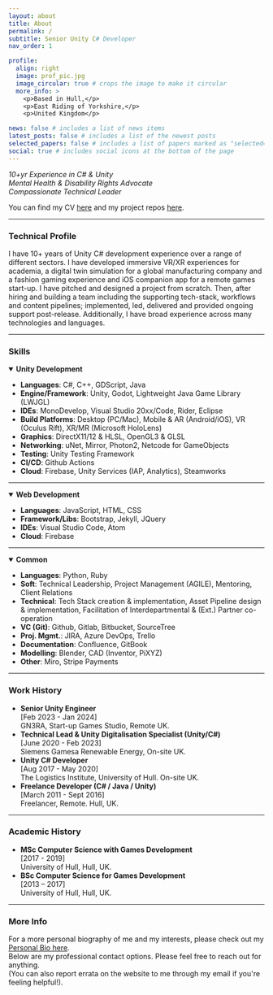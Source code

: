 ```yaml
---
layout: about
title: About
permalink: /
subtitle: Senior Unity C# Developer
nav_order: 1

profile:
  align: right
  image: prof_pic.jpg
  image_circular: true # crops the image to make it circular
  more_info: >
    <p>Based in Hull,</p>
    <p>East Riding of Yorkshire,</p>
    <p>United Kingdom</p>

news: false # includes a list of news items
latest_posts: false # includes a list of the newest posts
selected_papers: false # includes a list of papers marked as "selected={true}"
social: true # includes social icons at the bottom of the page
---
```


<div>
  <p>
    <em> 
      10+yr Experience in C# & Unity <br>
      Mental Health & Disability Rights Advocate<br>
      Compassionate Technical Leader<br>
    </em>
  </p>
  <p>
    You can find my CV <a href="/cv">here</a> and my project repos <a href="/repositories">here</a>.
  </p>
</div>
<hr>
<div>
  <h3>Technical Profile</h3>
  <p>
    I have 10+ years of Unity C# development experience over a range of different sectors. I have developed immersive VR/XR experiences for academia, a digital twin simulation for a global manufacturing company and a fashion gaming experience and iOS companion app for a remote games start-up. I have pitched and designed a project from scratch. Then, after hiring and building a team including the supporting tech-stack, workflows and content pipelines; implemented, led, delivered and provided ongoing support post-release. Additionally, I have broad experience across many technologies and languages.
  </p>
</div>
<hr>
<div>
  <h3>Skills</h3>
  <p>
    <details open>
    <summary><b>Unity Development</b></summary>
      <ul>
        <li><b>Languages</b>: C#, C++, GDScript, Java</li>
        <li><b>Engine/Framework</b>: Unity, Godot, Lightweight Java Game Library (LWJGL)</li>
        <li><b>IDEs</b>: MonoDevelop, Visual Studio 20xx/Code, Rider, Eclipse</li>
        <li><b>Build Platforms</b>: Desktop (PC/Mac), Mobile & AR (Android/iOS), VR (Oculus Rift), XR/MR (Microsoft HoloLens)</li>
        <li><b>Graphics</b>: DirectX11/12 & HLSL, OpenGL3 & GLSL</li>
        <li><b>Networking</b>: uNet, Mirror, Photon2, Netcode for GameObjects </li>
        <li><b>Testing</b>: Unity Testing Framework</li>
        <li><b>CI/CD</b>: Github Actions </li>
        <li><b>Cloud</b>: Firebase, Unity Services (IAP, Analytics), Steamworks</li>
       </ul>
    </details>
  </p>
  <hr>
  <p>
    <details open>
    <summary><b>Web Development</b></summary>
    <ul>
      <li><b>Languages</b>: JavaScript, HTML, CSS</li>
      <li><b>Framework/Libs</b>: Bootstrap, Jekyll, JQuery</li>
      <li><b>IDEs</b>: Visual Studio Code, Atom</li>
      <li><b>Cloud</b>: Firebase</li>
    </ul>
    </details>
  </p>
  <hr>
  <p>
    <details open>
    <summary><b>Common</b></summary>
    <ul>
      <li><b>Languages</b>: Python, Ruby</li>
      <li><b>Soft</b>: Technical Leadership, Project Management (AGILE), Mentoring, Client Relations</li>
      <li><b>Technical</b>: Tech Stack creation & implementation, Asset Pipeline design & implementation, Facilitation of Interdepartmental & (Ext.) Partner co-operation</li>
      <li><b>VC (Git)</b>: Github, Gitlab, Bitbucket, SourceTree</li>
      <li><b>Proj. Mgmt.</b>: JIRA, Azure DevOps, Trello</li>
      <li><b>Documentation</b>: Confluence, GitBook</li>
      <li><b>Modelling</b>: Blender, CAD (Inventor, PiXYZ)</li>
      <li><b>Other</b>: Miro, Stripe Payments</li>
    </ul>
    </details>
  </p>
</div>
<hr>
<div>
  <h3>Work History</h3>
  <ul>
    <li>
      <b>Senior Unity Engineer</b><br>
      [Feb 2023 - Jan 2024]<br>
      GN3RA, Start-up Games Studio, Remote UK.
    </li>
    <li>
      <b>Technical Lead & Unity Digitalisation Specialist (Unity/C#)</b><br>
      [June 2020 - Feb 2023] <br>
      Siemens Gamesa Renewable Energy, On-site UK.
    </li>
    <li>
      <b>Unity C# Developer</b><br>
      [Aug 2017 - May 2020] <br>
      The Logistics Institute, University of Hull. On-site UK.
    </li>
    <li>
      <b>Freelance Developer (C# / Java / Unity)</b><br>
      [March 2011 - Sept 2016] <br>
      Freelancer, Remote. Hull, UK.
    </li>
  </ul>
</div>
<hr>
<div>
  <h3>Academic History</h3>
  <ul>
    <li>
    <b>MSc Computer Science with Games Development</b><br>
    [2017 - 2019] <br>
    University of Hull, Hull, UK.<br>
    </li>
    <li>
    <b>BSc Computer Science for Games Development</b><br>
  [2013 – 2017] <br>
    University of Hull, Hull, UK.
    </li>
  </ul>
</div>
<hr>
<div>
  <p>
    <h3>More Info</h3>
    For a more personal biography of me and my interests, please check out my <a href='/bio'>Personal Bio here</a>.
    <br>
    Below are my professional contact options. Please feel free to reach out for anything.
    <br>
    (You can also report errata on the website to me through my email if you're feeling helpful!).
  </p>
<div>